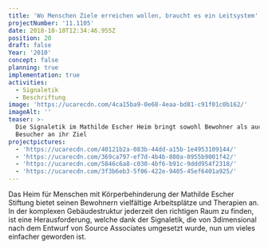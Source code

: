 ```yaml
---
title: 'Wo Menschen Ziele erreichen wollen, braucht es ein Leitsystem'
projectNumber: '11.1105'
date: 2018-10-10T12:34:46.955Z
position: 20
draft: false
Year: '2010'
concept: false
planning: true
implementation: true
activities:
  - Signaletik
  - Beschriftung
image: 'https://ucarecdn.com/4ca15ba9-0e68-4eaa-bd81-c91f01c0b162/'
imageAlt: ''
teaser: >-
  Die Signaletik im Mathilde Escher Heim bringt sowohl Bewohner als auch
  Besucher an ihr Ziel
projectpictures:
  - 'https://ucarecdn.com/40121b2a-083b-44dd-a15b-1e4953109144/'
  - 'https://ucarecdn.com/369ca797-ef7d-4b4b-800a-0955b9001f42/'
  - 'https://ucarecdn.com/5846c6a8-c030-4bf6-b91c-9ddd954f2318/'
  - 'https://ucarecdn.com/3f3b6eb3-5f06-422e-9405-45ef6401a925/'
---
```

Das Heim für Menschen mit Körperbehinderung der Mathilde Escher Stiftung bietet seinen Bewohnern vielfältige Arbeitsplätze und Therapien an. In der komplexen Gebäudestruktur jederzeit den richtigen Raum zu finden, ist eine Herausforderung, welche dank der Signaletik, die von 3dimensional nach dem Entwurf von Source Associates umgesetzt wurde, nun um vieles einfacher geworden ist.
